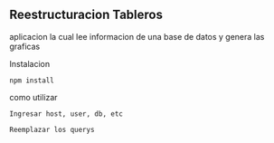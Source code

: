 ## Reestructuracion Tableros

aplicacion la cual lee informacion de una base de datos y genera las graficas 

Instalacion 

```
npm install
```

como utilizar  

```
Ingresar host, user, db, etc 
```
```
Reemplazar los querys 
```
